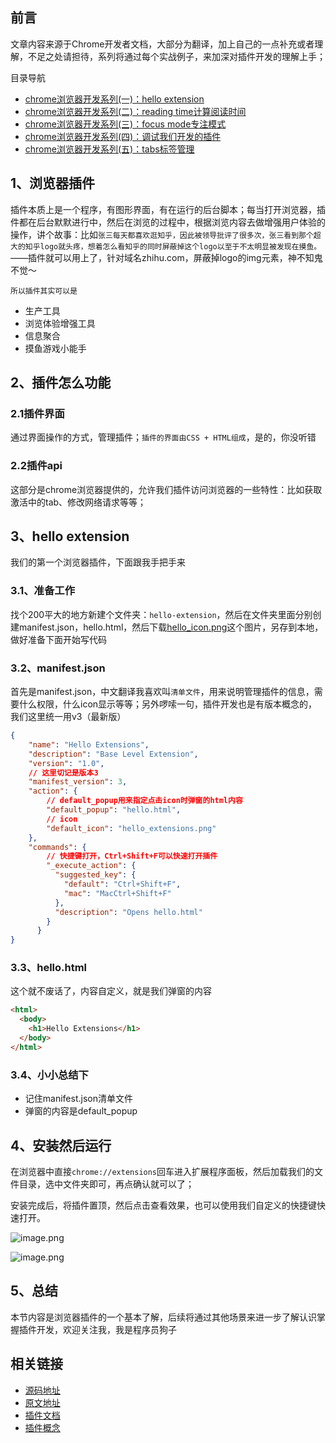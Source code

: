 ## 前言
   
   文章内容来源于Chrome开发者文档，大部分为翻译，加上自己的一点补充或者理解，不足之处请担待，系列将通过每个实战例子，来加深对插件开发的理解上手；
   
目录导航
- [chrome浏览器开发系列(一)：hello extension](https://juejin.cn/post/7159443319938875428)
- [chrome浏览器开发系列(二)：reading time计算阅读时间](https://juejin.cn/post/7159443757878755364)
- [chrome浏览器开发系列(三)：focus mode专注模式](https://juejin.cn/post/7159443901193928711)
- [chrome浏览器开发系列(四)：调试我们开发的插件](https://juejin.cn/post/7159444710384205832)
- [chrome浏览器开发系列(五)：tabs标签管理](https://juejin.cn/post/7159445226707222558)
   
## 1、浏览器插件

插件本质上是一个程序，有图形界面，有在运行的后台脚本；每当打开浏览器，插件都在后台默默进行中，然后在浏览的过程中，根据浏览内容去做增强用户体验的操作，讲个故事：比如`张三每天都喜欢逛知乎，因此被领导批评了很多次，张三看到那个超大的知乎logo就头疼，想着怎么看知乎的同时屏蔽掉这个logo以至于不太明显被发现在摸鱼。`——插件就可以用上了，针对域名zhihu.com，屏蔽掉logo的img元素，神不知鬼不觉～

`所以插件其实可以是`
- 生产工具
- 浏览体验增强工具
- 信息聚合
- 摸鱼游戏小能手

## 2、插件怎么功能

###  2.1插件界面
通过界面操作的方式，管理插件；`插件的界面由CSS + HTML组成`，是的，你没听错

### 2.2插件api
这部分是chrome浏览器提供的，允许我们插件访问浏览器的一些特性：比如获取激活中的tab、修改网络请求等等；

##  3、hello extension
我们的第一个浏览器插件，下面跟我手把手来

### 3.1、准备工作
找个200平大的地方新建个文件夹：`hello-extension`，然后在文件夹里面分别创建manifest.json，hello.html，然后下载[hello_icon.png](https://p6-juejin.byteimg.com/tos-cn-i-k3u1fbpfcp/7d14ee8cd8ef4d58ab6e63e04261e954~tplv-k3u1fbpfcp-watermark.image?)这个图片，另存到本地，做好准备下面开始写代码

### 3.2、manifest.json
首先是manifest.json，中文翻译我喜欢叫`清单文件`，用来说明管理插件的信息，需要什么权限，什么icon显示等等；另外啰嗦一句，插件开发也是有版本概念的，我们这里统一用v3（最新版）

```json
{
    "name": "Hello Extensions",
    "description": "Base Level Extension",
    "version": "1.0",
    // 这里切记是版本3
    "manifest_version": 3,
    "action": {
        // default_popup用来指定点击icon时弹窗的html内容
        "default_popup": "hello.html",
        // icon
        "default_icon": "hello_extensions.png"
    },
    "commands": {
        // 快捷键打开，Ctrl+Shift+F可以快速打开插件
        "_execute_action": {
          "suggested_key": {
            "default": "Ctrl+Shift+F",
            "mac": "MacCtrl+Shift+F"
          },
          "description": "Opens hello.html"
        }
      }
}
```

### 3.3、hello.html
这个就不废话了，内容自定义，就是我们弹窗的内容
```html
<html>
  <body>
    <h1>Hello Extensions</h1>
  </body>
</html>
```

### 3.4、小小总结下
- 记住manifest.json清单文件
- 弹窗的内容是default_popup

## 4、安装然后运行
在浏览器中直接```chrome://extensions```回车进入扩展程序面板，然后加载我们的文件目录，选中文件夹即可，再点确认就可以了；

安装完成后，将插件置顶，然后点击查看效果，也可以使用我们自定义的快捷键快速打开。


![image.png](https://p6-juejin.byteimg.com/tos-cn-i-k3u1fbpfcp/fa617d42f1e9437f89f38b7e1c8082e7~tplv-k3u1fbpfcp-watermark.image?)


![image.png](https://p1-juejin.byteimg.com/tos-cn-i-k3u1fbpfcp/3ee8432bb95846cb94ff8a25b3566910~tplv-k3u1fbpfcp-watermark.image?)

## 5、总结
本节内容是浏览器插件的一个基本了解，后续将通过其他场景来进一步了解认识掌握插件开发，欢迎关注我，我是程序员狗子

## 相关链接
- [源码地址](https://github.com/rictt/chrome-extension/tree/master/reading-time)
- [原文地址](https://developer.chrome.com/docs/extensions/mv3/getstarted/development-basics/)
- [插件文档](https://developer.chrome.com/docs/extensions/)
- [插件概念](https://developer.chrome.com/docs/extensions/mv3/overview/)
